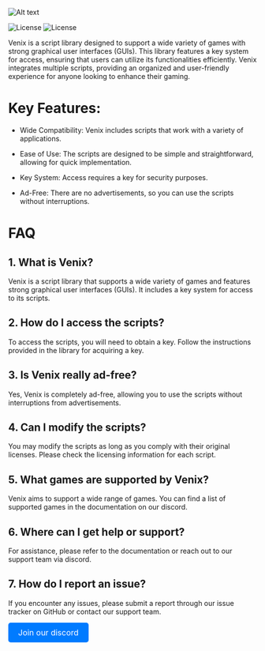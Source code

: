 ![Alt text](https://media.discordapp.net/attachments/1282308129161351191/1287299303064469564/Untitled.png?ex=66f10a66&is=66efb8e6&hm=13cbadfdf5ecf5229b30be12d9c3c5d2a6bcd0c161feb916716f0dc71c8e6661&=&format=webp&quality=lossless&width=741&height=417)

![License](https://img.shields.io/badge/license-MIT-blue)
![License](https://img.shields.io/badge/Join-Discord-blue)

Venix is a script library designed to support a wide variety of games with strong graphical user interfaces (GUIs). This library features a key system for access, ensuring that users can utilize its functionalities efficiently. Venix integrates multiple scripts, providing an organized and user-friendly experience for anyone looking to enhance their gaming.
# Key Features:
- Wide Compatibility: Venix includes scripts that work with a variety of applications.

- Ease of Use: The scripts are designed to be simple and straightforward, allowing for quick implementation.

- Key System: Access requires a key for security purposes.

- Ad-Free: There are no advertisements, so you can use the scripts without interruptions.

# FAQ
## 1. What is Venix?

Venix is a script library that supports a wide variety of games and features strong graphical user interfaces (GUIs). It includes a key system for access to its scripts.

## 2. How do I access the scripts?

To access the scripts, you will need to obtain a key. Follow the instructions provided in the library for acquiring a key.

## 3. Is Venix really ad-free?

Yes, Venix is completely ad-free, allowing you to use the scripts without interruptions from advertisements.

## 4. Can I modify the scripts?

You may modify the scripts as long as you comply with their original licenses. Please check the licensing information for each script.

## 5. What games are supported by Venix?

Venix aims to support a wide range of games. You can find a list of supported games in the documentation on our discord.

## 6. Where can I get help or support?

For assistance, please refer to the documentation or reach out to our support team via discord.

## 7. How do I report an issue?

If you encounter any issues, please submit a report through our issue tracker on GitHub or contact our support team.

<a href="https://discord.gg/zdTarD7eGx" style="display: inline-block; padding: 10px 20px; font-size: 16px; color: white; background-color: #007bff; text-align: center; text-decoration: none; border-radius: 5px;">Join our discord</a>
